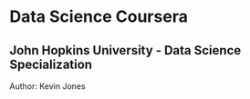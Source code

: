 # Data Science Coursera
## John Hopkins University - Data Science Specialization

Author: Kevin Jones
